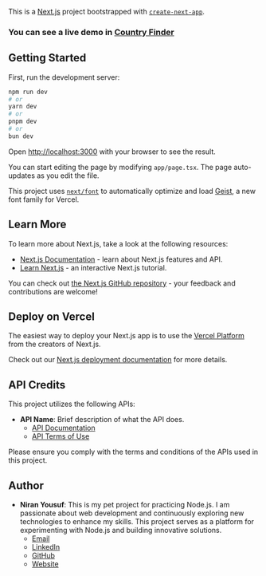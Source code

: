 This is a [Next.js](https://nextjs.org) project bootstrapped with [`create-next-app`](https://nextjs.org/docs/app/api-reference/cli/create-next-app).

### You can see a live demo in [Country Finder](https://country-finder-by-niranyousuf.netlify.app/)

## Getting Started

First, run the development server:

```bash
npm run dev
# or
yarn dev
# or
pnpm dev
# or
bun dev
```

Open [http://localhost:3000](http://localhost:3000) with your browser to see the result.

You can start editing the page by modifying `app/page.tsx`. The page auto-updates as you edit the file.

This project uses [`next/font`](https://nextjs.org/docs/app/building-your-application/optimizing/fonts) to automatically optimize and load [Geist](https://vercel.com/font), a new font family for Vercel.

## Learn More

To learn more about Next.js, take a look at the following resources:

- [Next.js Documentation](https://nextjs.org/docs) - learn about Next.js features and API.
- [Learn Next.js](https://nextjs.org/learn) - an interactive Next.js tutorial.

You can check out [the Next.js GitHub repository](https://github.com/vercel/next.js) - your feedback and contributions are welcome!

## Deploy on Vercel

The easiest way to deploy your Next.js app is to use the [Vercel Platform](https://vercel.com/new?utm_medium=default-template&filter=next.js&utm_source=create-next-app&utm_campaign=create-next-app-readme) from the creators of Next.js.

Check out our [Next.js deployment documentation](https://nextjs.org/docs/app/building-your-application/deploying) for more details.

## API Credits

This project utilizes the following APIs:

- **API Name**: Brief description of what the API does.
  - [API Documentation](https://link-to-api-docs.com)
  - [API Terms of Use](https://link-to-api-terms.com)

Please ensure you comply with the terms and conditions of the APIs used in this project.

## Author

- **Niran Yousuf**: This is my pet project for practicing Node.js. I am passionate about web development and continuously exploring new technologies to enhance my skills. This project serves as a platform for experimenting with Node.js and building innovative solutions.
  - [Email](mailto:niran069@example.com)
  - [LinkedIn](https://www.linkedin.com/in/niranyousuf)
  - [GitHub](https://github.com/niranyousuf)
  - [Website](https://niranyousuf.me)
